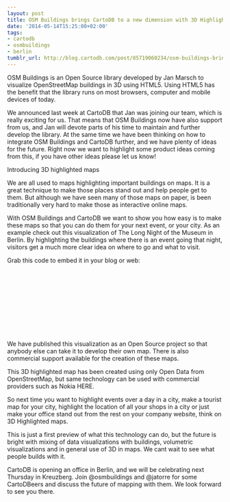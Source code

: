 ```yaml
---
layout: post
title: OSM Buildings brings CartoDB to a new dimension with 3D Highlighted maps
date: '2014-05-14T15:25:00+02:00'
tags:
- cartodb
- osmbuildings
- berlin
tumblr_url: http://blog.cartodb.com/post/85719060234/osm-buildings-brings-cartodb-to-a-new-dimension-with-3d
---
```



OSM Buildings is an Open Source library developed by Jan Marsch to visualize OpenStreetMap buildings in 3D using HTML5. Using HTML5 has the benefit that the library runs on most browsers, computer and mobile devices of today.

We announced last week at CartoDB that Jan was joining our team, which is really exciting for us. That means that OSM Buildings now have also support from us, and Jan will devote parts of his time to maintain and further develop the library. At the same time we have been thinking on how to integrate OSM Buildings and CartoDB further, and we have plenty of ideas for the future. Right now we want to highlight some product ideas coming from this, if you have other ideas please let us know!

Introducing 3D highlighted maps

We are all used to maps highlighting important buildings on maps. It is a great technique to make those places stand out and help people get to them. But although we have seen many of those maps on paper, is been traditionally very hard to make those as interactive online maps.

With OSM Buildings and CartoDB we want to show you how easy is to make these maps so that you can do them for your next event, or your city. As an example check out this visualization of The Long Night of the Museum in Berlin. By highlighting the buildings where there is an event going that night, visitors get a much more clear idea on where to go and what to visit.



Grab this code to embed it in your blog or web:

<iframe width=''100%'' height=''720'' frameborder=''0'' src=''http://cartodb.github.io/showcase-maps/nightofmuseums/'' allowfullscreen webkitallowfullscreen mozallowfullscreen oallowfullscreen msallowfullscreen></iframe>


We have published this visualization as an Open Source project so that anybody else can take it to develop their own map. There is also commercial support available for the creation of these maps.

This 3D highlighted map has been created using only Open Data from OpenStreetMap, but same technology can be used with commercial providers such as Nokia HERE.

So next time you want to highlight events over a day in a city, make a tourist map for your city, highlight the location of all your shops in a city or just make your office stand out from the rest on your company website, think on 3D Highlighted maps.

This is just a first preview of what this technology can do, but the future is bright with mixing of data visualizations with buildings, volumetric visualizations and in general use of 3D in maps. We cant wait to see what people builds with it.

CartoDB is opening an office in Berlin, and we will be celebrating next Thursday in Kreuzberg. Join @osmbuildings and @jatorre for some CartoDBeers and discuss the future of mapping with them. We look forward to see you there.
